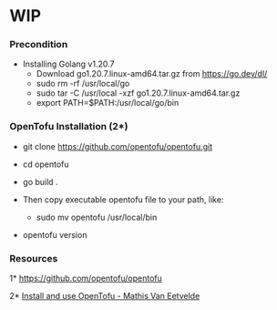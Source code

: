 # WIP

### Precondition

- Installing Golang v1.20.7
   - Download go1.20.7.linux-amd64.tar.gz from https://go.dev/dl/ 
   - sudo rm -rf /usr/local/go 
   - sudo tar -C /usr/local -xzf go1.20.7.linux-amd64.tar.gz
   - export PATH=$PATH:/usr/local/go/bin


### OpenTofu Installation (2*)

- git clone https://github.com/opentofu/opentofu.git

- cd opentofu

- go build .

- Then copy executable opentofu file to your path, like: 

   - sudo mv opentofu /usr/local/bin

- opentofu version

### Resources
1* https://github.com/opentofu/opentofu

2* [Install and use OpenTofu - Mathis Van Eetvelde](https://www.youtube.com/watch?v=a-lGAp9vWaQ)